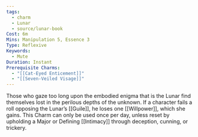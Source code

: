 ```yaml
---
tags:
  - charm
  - Lunar
  - source/lunar-book
Cost: 6m
Mins: Manipulation 5, Essence 3
Type: Reflexive
Keywords:
  - Mute
Duration: Instant
Prerequisite Charms:
  - "[[Cat-Eyed Enticement]]"
  - "[[Seven-Veiled Visage]]"
---
```

Those who gaze too long upon the embodied enigma that is the Lunar find themselves lost in the perilous depths of the unknown. If a character fails a roll opposing the Lunar’s [[Guile]], he loses one [[Willpower]], which she gains. This Charm can only be used once per day, unless reset by upholding a Major or Defining [[Intimacy]] through deception, cunning, or trickery.